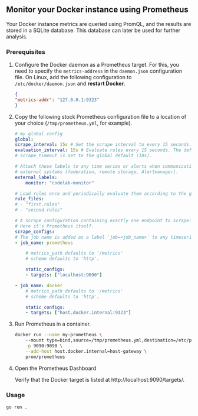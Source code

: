 ## Monitor your Docker instance using Prometheus

Your Docker instance metrics are queried using PromQL, and the results are stored in a SQLite database. This database can later be used for further analysis.

### Prerequisites

1) Configure the Docker daemon as a Prometheus target. For this, you need to specify the `metrics-address` in the `daemon.json` configuration file. On Linux, add the following configuration to `/etc/docker/daemon.json` and **restart Docker**. 

    ```json
    {
    "metrics-addr": "127.0.0.1:9323"
    }
    ```

2) Copy the following stock Prometheus configuration file to a location of your choice (`/tmp/prometheus.yml`, for example). 

    ```yaml
    # my global config
    global:
    scrape_interval: 15s # Set the scrape interval to every 15 seconds. Default is every 1 minute.
    evaluation_interval: 15s # Evaluate rules every 15 seconds. The default is every 1 minute.
    # scrape_timeout is set to the global default (10s).

    # Attach these labels to any time series or alerts when communicating with
    # external systems (federation, remote storage, Alertmanager).
    external_labels:
        monitor: "codelab-monitor"

    # Load rules once and periodically evaluate them according to the global 'evaluation_interval'.
    rule_files:
    # - "first.rules"
    # - "second.rules"

    # A scrape configuration containing exactly one endpoint to scrape:
    # Here it's Prometheus itself.
    scrape_configs:
    # The job name is added as a label `job=<job_name>` to any timeseries scraped from this config.
    - job_name: prometheus

        # metrics_path defaults to '/metrics'
        # scheme defaults to 'http'.

        static_configs:
        - targets: ["localhost:9090"]

    - job_name: docker
        # metrics_path defaults to '/metrics'
        # scheme defaults to 'http'.

        static_configs:
        - targets: ["host.docker.internal:9323"]
    ```

3) Run Prometheus in a container.

    ```bash
    docker run --name my-prometheus \  
        --mount type=bind,source=/tmp/prometheus.yml,destination=/etc/prometheus/prometheus.yml \
        -p 9090:9090 \
        --add-host host.docker.internal=host-gateway \
        prom/prometheus
    ```

4) Open the Prometheus Dashboard

    Verify that the Docker target is listed at http://localhost:9090/targets/.

### Usage 

```bash
go run .
```